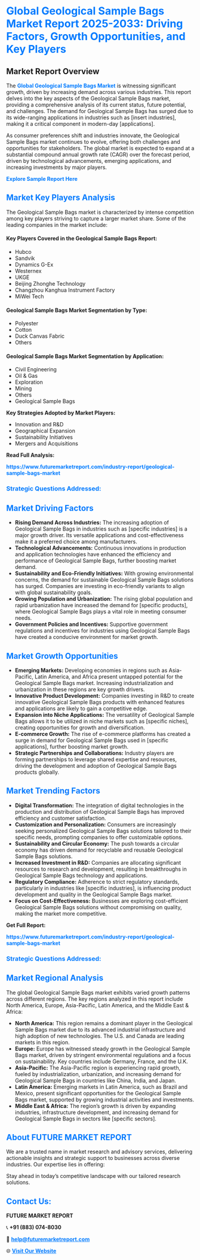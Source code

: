 <h1 style="color: #007BFF;">Global Geological Sample Bags Market Report 2025-2033: Driving Factors, Growth Opportunities, and Key Players</h1>

<section id="overview">
<h2>Market Report Overview</h2>
<p>The <a href="https://www.futuremarketreport.com/industry-report/geological-sample-bags-market" style="color: #007BFF; text-decoration: none;"><strong>Global Geological Sample Bags Market</strong></a> is witnessing significant growth, driven by increasing demand across various industries. This report delves into the key aspects of the Geological Sample Bags market, providing a comprehensive analysis of its current status, future potential, and challenges. The demand for Geological Sample Bags has surged due to its wide-ranging applications in industries such as [insert industries], making it a critical component in modern-day [applications].</p>
<p>As consumer preferences shift and industries innovate, the Geological Sample Bags market continues to evolve, offering both challenges and opportunities for stakeholders. The global market is expected to expand at a substantial compound annual growth rate (CAGR) over the forecast period, driven by technological advancements, emerging applications, and increasing investments by major players.</p>
</section>

<section id="overview">
<p><a href="https://www.futuremarketreport.com/request-sample/reportId=123779" style="color: #007BFF; text-decoration: none;"><strong>Explore Sample Report Here</strong></a></p>
</section>

<section id="key-players">
<h2 style="color: #007BFF;">Market Key Players Analysis</h2>
<p>The Geological Sample Bags market is characterized by intense competition among key players striving to capture a larger market share. Some of the leading companies in the market include:</p>
<h4>Key Players Covered in the Geological Sample Bags Report:</h4>
<ul><li>Hubco</li><li>Sandvik</li><li>Dynamics G-Ex</li><li>Westernex</li><li>UKGE</li><li>Beijing Zhonghe Technology</li><li>Changzhou Kanghua Instrument Factory</li><li>MiWei Tech</li></ul>
<h4>Geological Sample Bags Market Segmentation by Type:</h4>
<ul><li>Polyester</li><li>Cotton</li><li>Duck Canvas Fabric</li><li>Others</li></ul>

<h4>Geological Sample Bags Market Segmentation by Application:</h4>
<ul><li>Civil Engineering</li><li>Oil &amp; Gas</li><li>Exploration</li><li>Mining</li><li>Others</li><li>Geological Sample Bags</li></ul>
<p><strong>Key Strategies Adopted by Market Players:</strong></p>
<ul>
<li>Innovation and R&D</li>
<li>Geographical Expansion</li>
<li>Sustainability Initiatives</li>
<li>Mergers and Acquisitions</li>
</ul>
</section>

<section>
<p><strong>Read Full Analysis: </strong></p><a href="https://www.futuremarketreport.com/industry-report/geological-sample-bags-market" style="color: #007BFF; text-decoration: none;"><strong>https://www.futuremarketreport.com/industry-report/geological-sample-bags-market</strong></a>
<h3 style="color: #007BFF;">Strategic Questions Addressed:</h3>
</section>

<section id="driving-factors">
<h2 style="color: #007BFF;">Market Driving Factors</h2>
<ul>
<li><strong>Rising Demand Across Industries:</strong> The increasing adoption of Geological Sample Bags in industries such as [specific industries] is a major growth driver. Its versatile applications and cost-effectiveness make it a preferred choice among manufacturers.</li>
<li><strong>Technological Advancements:</strong> Continuous innovations in production and application technologies have enhanced the efficiency and performance of Geological Sample Bags, further boosting market demand.</li>
<li><strong>Sustainability and Eco-Friendly Initiatives:</strong> With growing environmental concerns, the demand for sustainable Geological Sample Bags solutions has surged. Companies are investing in eco-friendly variants to align with global sustainability goals.</li>
<li><strong>Growing Population and Urbanization:</strong> The rising global population and rapid urbanization have increased the demand for [specific products], where Geological Sample Bags plays a vital role in meeting consumer needs.</li>
<li><strong>Government Policies and Incentives:</strong> Supportive government regulations and incentives for industries using Geological Sample Bags have created a conducive environment for market growth.</li>
</ul>
</section>

<section id="growth-opportunities">
<h2 style="color: #007BFF;">Market Growth Opportunities</h2>
<ul>
<li><strong>Emerging Markets:</strong> Developing economies in regions such as Asia-Pacific, Latin America, and Africa present untapped potential for the Geological Sample Bags market. Increasing industrialization and urbanization in these regions are key growth drivers.</li>
<li><strong>Innovative Product Development:</strong> Companies investing in R&D to create innovative Geological Sample Bags products with enhanced features and applications are likely to gain a competitive edge.</li>
<li><strong>Expansion into Niche Applications:</strong> The versatility of Geological Sample Bags allows it to be utilized in niche markets such as [specific niches], creating opportunities for growth and diversification.</li>
<li><strong>E-commerce Growth:</strong> The rise of e-commerce platforms has created a surge in demand for Geological Sample Bags used in [specific applications], further boosting market growth.</li>
<li><strong>Strategic Partnerships and Collaborations:</strong> Industry players are forming partnerships to leverage shared expertise and resources, driving the development and adoption of Geological Sample Bags products globally.</li>
</ul>
</section>

<section id="trending-factors">
<h2 style="color: #007BFF;">Market Trending Factors</h2>
<ul>
<li><strong>Digital Transformation:</strong> The integration of digital technologies in the production and distribution of Geological Sample Bags has improved efficiency and customer satisfaction.</li>
<li><strong>Customization and Personalization:</strong> Consumers are increasingly seeking personalized Geological Sample Bags solutions tailored to their specific needs, prompting companies to offer customizable options.</li>
<li><strong>Sustainability and Circular Economy:</strong> The push towards a circular economy has driven demand for recyclable and reusable Geological Sample Bags solutions.</li>
<li><strong>Increased Investment in R&D:</strong> Companies are allocating significant resources to research and development, resulting in breakthroughs in Geological Sample Bags technology and applications.</li>
<li><strong>Regulatory Compliance:</strong> Adherence to strict regulatory standards, particularly in industries like [specific industries], is influencing product development and quality in the Geological Sample Bags market.</li>
<li><strong>Focus on Cost-Effectiveness:</strong> Businesses are exploring cost-efficient Geological Sample Bags solutions without compromising on quality, making the market more competitive.</li>
</ul>
</section>

<section>
<p><strong>Get Full Report: </strong></p><a href="https://www.futuremarketreport.com/industry-report/geological-sample-bags-market" style="color: #007BFF; text-decoration: none;"><strong>https://www.futuremarketreport.com/industry-report/geological-sample-bags-market</strong></a>
<h3 style="color: #007BFF;">Strategic Questions Addressed:</h3>
</section>


<section id="regional-analysis">
<h2 style="color: #007BFF;">Market Regional Analysis</h2>
<p>The global Geological Sample Bags market exhibits varied growth patterns across different regions. The key regions analyzed in this report include North America, Europe, Asia-Pacific, Latin America, and the Middle East & Africa:</p>
<ul>
<li><strong>North America:</strong> This region remains a dominant player in the Geological Sample Bags market due to its advanced industrial infrastructure and high adoption of new technologies. The U.S. and Canada are leading markets in this region.</li>
<li><strong>Europe:</strong> Europe has witnessed steady growth in the Geological Sample Bags market, driven by stringent environmental regulations and a focus on sustainability. Key countries include Germany, France, and the U.K.</li>
<li><strong>Asia-Pacific:</strong> The Asia-Pacific region is experiencing rapid growth, fueled by industrialization, urbanization, and increasing demand for Geological Sample Bags in countries like China, India, and Japan.</li>
<li><strong>Latin America:</strong> Emerging markets in Latin America, such as Brazil and Mexico, present significant opportunities for the Geological Sample Bags market, supported by growing industrial activities and investments.</li>
<li><strong>Middle East & Africa:</strong> The region’s growth is driven by expanding industries, infrastructure development, and increasing demand for Geological Sample Bags in sectors like [specific sectors].</li>
</ul>
</section>

<footer>
<h2 style="color: #007BFF;">About FUTURE MARKET REPORT</h2>
<p>We are a trusted name in market research and advisory services, delivering actionable insights and strategic support to businesses across diverse industries. Our expertise lies in offering:</p>

<p>Stay ahead in today’s competitive landscape with our tailored research solutions.</p>

<h2 style="color: #007BFF;">Contact Us:</h2>
<p><strong>FUTURE MARKET REPORT</strong></p>
<p>📞 <strong>+91 (883) 074-8030</strong></p>
<p>📧 <strong><a href="mailto:help@futuremarketreport.com" style="color: #007BFF;">help@futuremarketreport.com</a></strong></p>
<p>🌐 <strong><a href="https://www.futuremarketreport.com/" style="color: #007BFF;">Visit Our Website</a></strong></p>
</footer>